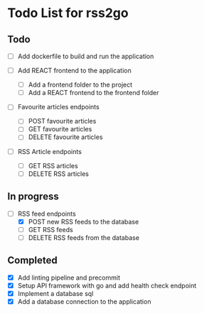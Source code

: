 # Todo List for rss2go

## Todo

* [ ] Add dockerfile to build and run the application

* [ ] Add REACT frontend to the application
  - [ ] Add a frontend folder to the project
  - [ ] Add a REACT frontend to the frontend folder

* [ ] Favourite articles endpoints
  - [ ] POST favourite articles
  - [ ] GET favourite articles
  - [ ] DELETE favourite articles

* [ ] RSS Article endpoints
  - [ ] GET RSS articles
  - [ ] DELETE RSS articles

## In progress

* [ ] RSS feed endpoints
  - [X] POST new RSS feeds to the database
  - [ ] GET RSS feeds
  - [ ] DELETE RSS feeds from the database

## Completed

* [X] Add linting pipeline and precommit
* [X] Setup API framework with go and add health check endpoint
* [X] Implement a database sql
* [X] Add a database connection to the application

